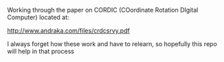Working through the paper on CORDIC (COordinate Rotation 
DIgital Computer) located at:

http://www.andraka.com/files/crdcsrvy.pdf

I always forget how these work and have to relearn, so hopefully
this repo will help in that process
